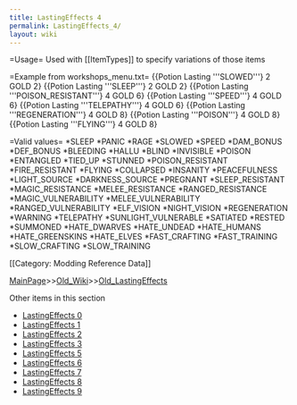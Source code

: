 ```yaml
---
title: LastingEffects 4
permalink: LastingEffects_4/
layout: wiki
---
```

=Usage=
Used with [[ItemTypes]] to specify variations of those items

=Example from workshops_menu.txt=
 {{Potion Lasting '''SLOWED'''}               2        GOLD 2}
 {{Potion Lasting '''SLEEP'''}                2        GOLD 2}
 {{Potion Lasting '''POISON_RESISTANT'''}     4        GOLD 6}
 {{Potion Lasting '''SPEED'''}                4        GOLD 6}
 {{Potion Lasting '''TELEPATHY'''}            4        GOLD 6}
 {{Potion Lasting '''REGENERATION'''}         4        GOLD 8}
 {{Potion Lasting '''POISON'''}               4        GOLD 8}
 {{Potion Lasting '''FLYING'''}               4        GOLD 8}

=Valid values=
*SLEEP
*PANIC
*RAGE
*SLOWED
*SPEED
*DAM_BONUS
*DEF_BONUS
*BLEEDING
*HALLU
*BLIND
*INVISIBLE
*POISON
*ENTANGLED
*TIED_UP
*STUNNED
*POISON_RESISTANT
*FIRE_RESISTANT
*FLYING
*COLLAPSED
*INSANITY
*PEACEFULNESS
*LIGHT_SOURCE
*DARKNESS_SOURCE
*PREGNANT
*SLEEP_RESISTANT
*MAGIC_RESISTANCE
*MELEE_RESISTANCE
*RANGED_RESISTANCE
*MAGIC_VULNERABILITY
*MELEE_VULNERABILITY
*RANGED_VULNERABILITY
*ELF_VISION
*NIGHT_VISION
*REGENERATION
*WARNING
*TELEPATHY
*SUNLIGHT_VULNERABLE
*SATIATED
*RESTED
*SUMMONED
*HATE_DWARVES
*HATE_UNDEAD
*HATE_HUMANS
*HATE_GREENSKINS
*HATE_ELVES
*FAST_CRAFTING
*FAST_TRAINING
*SLOW_CRAFTING
*SLOW_TRAINING

[[Category: Modding Reference Data]]

[MainPage](/keeperrl_wiki/ "wikilink")>>[Old_Wiki](/keeperrl_wiki/Old_Wiki "wikilink")>>[Old_LastingEffects](/keeperrl_wiki/Old_LastingEffects "wikilink")

Other items in this section
-    [LastingEffects 0](/keeperrl_wiki/LastingEffects_0 "wikilink")
-    [LastingEffects 1](/keeperrl_wiki/LastingEffects_1 "wikilink")
-    [LastingEffects 2](/keeperrl_wiki/LastingEffects_2 "wikilink")
-    [LastingEffects 3](/keeperrl_wiki/LastingEffects_3 "wikilink")
-    [LastingEffects 5](/keeperrl_wiki/LastingEffects_5 "wikilink")
-    [LastingEffects 6](/keeperrl_wiki/LastingEffects_6 "wikilink")
-    [LastingEffects 7](/keeperrl_wiki/LastingEffects_7 "wikilink")
-    [LastingEffects 8](/keeperrl_wiki/LastingEffects_8 "wikilink")
-    [LastingEffects 9](/keeperrl_wiki/LastingEffects_9 "wikilink")

